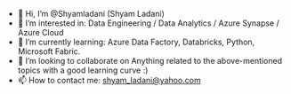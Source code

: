 - 👋 Hi, I’m @Shyamladani (Shyam Ladani)
- 👀 I’m interested in: Data Engineering / Data Analytics / Azure Synapse / Azure Cloud
- 🌱 I’m currently learning: Azure Data Factory, Databricks, Python, Microsoft Fabric.
- 💞️ I’m looking to collaborate on Anything related to the above-mentioned topics with a good learning curve :)
- 📫 How to contact me: shyam_ladani@yahoo.com 

<!---
shyam-ladani/Shyamladani13 is a ✨ special ✨ repository because its `README.md` (this file) appears on your GitHub profile.
You can click the Preview link to take a look at your changes.
--->
